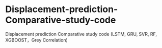 # Displacement-prediction-Comparative-study-code
Displacement prediction Comparative study code (LSTM, GRU, SVR, RF, XGBOOST，Grey Correlation)
